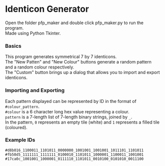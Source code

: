 # Identicon Generator  
Open the folder pfp_maker and double click pfp_maker.py to run the program.  
Made using Python Tkinter.  

### Basics
This program generates symmetrical 7 by 7 identicons.  
The "New Patten" and "New Colour" buttons generate a random pattern and a random colour respectively.  
The "Custom" button brings up a dialog that allows you to import and export identicons.  

### Importing and Exporting
Each pattern displayed can be represented by ID in the format of `#colour_pattern`.  
`#colour` is a 6 character long hex value representing a colour.  
`pattern` is a 7-length list of 7-length binary strings, joined by `_`.  
In the pattern, `0` represents an empty tile (white) and `1` represents a filled tile (coloured).  

### Example IDs
`#d8b016_1100011_1101011_0000000_1001001_1001001_1011101_1101011`
`#fb50d5_1111111_1111111_0100010_1101011_1000001_1100011_1001001`
`#17ca0c_1001001_1000001_0111110_1101011_0010100_0101010_0011100`
